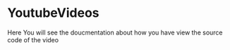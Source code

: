 # YoutubeVideos

Here You will see the doucmentation about how you have view the source code of the video
